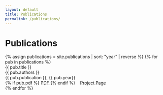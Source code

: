 ```yaml
---
layout: default
title: Publications
permalink: /publications/
---
```


<h1 class="mt-4">Publications</h1>
{% assign publications = site.publications | sort: "year" | reverse %}
{% for pub in publications %}
<div class="pubitem">
  <div class="pubtitle">
    {{ pub.title }}
  </div>
  <div class="pubauthors">
    {{ pub.authors }}
  </div>
  <div class="pubinfo">
    {{ pub.publication }}, {{ pub.year}}
  </div>
  <div class="publinks">
  {% if pub.pdf %}
    <a href="{{ "/" | relative_url }}/assets/docs/{{ pub.pdf}}" target="_blank"><i class="far fa-file-pdf"></i> PDF
    </a>
    {% endif %}
    &nbsp;&nbsp;
    <a href="{{ pub.url | relative_url }}"><i class="fas fa-arrow-right"></i> Project Page</a>
  </div>
</div>
{% endfor %}
